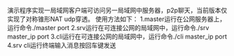演示程序实现一局域网客户端可访问另一局域网中服务器，p2p聊天，当前版本仅实现了对称锥形NAT udp穿透。
使用方法如下：
1.master运行在公网服务器上，运行命令./master port
2.srv运行在可连接公网的局域网中，运行命令./srv master_ip port
3.cli运行在可连接公网的局域网中，运行命令./cli master_ip port
4.srv cli运行终端输入消息按回车键发送
